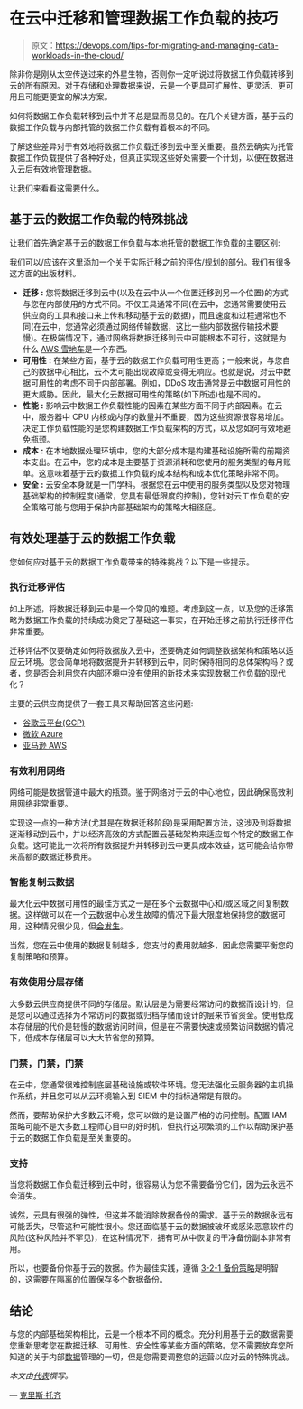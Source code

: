 # 在云中迁移和管理数据工作负载的技巧

> 原文：<https://devops.com/tips-for-migrating-and-managing-data-workloads-in-the-cloud/>

除非你是刚从太空传送过来的外星生物，否则你一定听说过将数据工作负载转移到云的所有原因。对于存储和处理数据来说，云是一个更具可扩展性、更灵活、更可用且可能更便宜的解决方案。

如何将数据工作负载转移到云中并不总是显而易见的。在几个关键方面，基于云的数据工作负载与内部托管的数据工作负载有着根本的不同。

了解这些差异对于有效地将数据工作负载迁移到云中至关重要。虽然云确实为托管数据工作负载提供了各种好处，但真正实现这些好处需要一个计划，以便在数据进入云后有效地管理数据。

让我们来看看这需要什么。

## 基于云的数据工作负载的特殊挑战

让我们首先确定基于云的数据工作负载与本地托管的数据工作负载的主要区别:

我们可以/应该在这里添加一个关于实际迁移之前的评估/规划的部分。我们有很多这方面的出版材料。

*   **迁移** **:** 您将数据迁移到云中(以及在云中从一个位置迁移到另一个位置)的方式与您在内部使用的方式不同。不仅工具通常不同(在云中，您通常需要使用云供应商的工具和接口来上传和移动基于云的数据)，而且速度和过程通常也不同(在云中，您通常必须通过网络传输数据，这比一些内部数据传输技术要慢)。在极端情况下，通过网络将数据迁移到云中可能根本不可行，这就是为什么 [AWS 雪地车](https://aws.amazon.com/snowmobile/)是一个东西。
*   **可用性** **:** 在某些方面，基于云的数据工作负载可用性更高；一般来说，与您自己的数据中心相比，云不太可能出现故障或变得无响应。也就是说，对云中数据可用性的考虑不同于内部部署。例如，DDoS 攻击通常是云中数据可用性的更大威胁。因此，最大化云数据可用性的策略(如下所述)也是不同的。
*   **性能** **:** 影响云中数据工作负载性能的因素在某些方面不同于内部因素。在云中，服务器中 CPU 内核或内存的数量并不重要，因为这些资源很容易增加。决定工作负载性能的是您构建数据工作负载架构的方式，以及您如何有效地避免瓶颈。
*   **成本** **:** 在本地数据处理环境中，您的大部分成本是构建基础设施所需的前期资本支出。在云中，您的成本是主要基于资源消耗和您使用的服务类型的每月账单。这意味着基于云的数据工作负载的成本结构和成本优化策略非常不同。
*   **安全** **:** 云安全本身就是一门学科。根据您在云中使用的服务类型以及您对物理基础架构的控制程度(通常，您具有最低限度的控制)，您针对云工作负载的安全策略可能与您用于保护内部基础架构的策略大相径庭。

## 有效处理基于云的数据工作负载

您如何应对基于云的数据工作负载带来的特殊挑战？以下是一些提示。

### 执行迁移评估

如上所述，将数据迁移到云中是一个常见的难题。考虑到这一点，以及您的迁移策略为数据工作负载的持续成功奠定了基础这一事实，在开始迁移之前执行迁移评估非常重要。

迁移评估不仅要确定如何将数据放入云中，还要确定如何调整数据架构和策略以适应云环境。您会简单地将数据提升并转移到云中，同时保持相同的总体架构吗？或者，您是否会利用您在内部环境中没有使用的新技术来实现数据工作负载的现代化？

主要的云供应商提供了一套工具来帮助回答这些问题:

*   [谷歌云平台(GCP)](https://cloud.google.com/solutions/migration-center/)
*   [微软 Azure](https://azure.microsoft.com/en-us/migration/resources/)
*   [亚马逊 AWS](https://aws.amazon.com/migration-hub/)

### 有效利用网络

网络可能是数据管道中最大的瓶颈。鉴于网络对于云的中心地位，因此确保高效利用网络非常重要。

实现这一点的一种方法(尤其是在数据迁移阶段)是采用配置方法，这涉及到将数据逐渐移动到云中，并以经济高效的方式配置云基础架构来适应每个特定的数据工作负载。这可能比一次将所有数据提升并转移到云中更具成本效益，这可能会给你带来高额的数据迁移费用。

### 智能复制云数据

最大化云中数据可用性的最佳方式之一是在多个云数据中心和/或区域之间复制数据。这样做可以在一个云数据中心发生故障的情况下最大限度地保持您的数据可用，这种情况很少见，但[会发生](https://www.computerweekly.com/news/252436193/AWS-outage-Datacentre-power-cut-knocks-out-hundreds-of-internet-services)。

当然，您在云中使用的数据复制越多，您支付的费用就越多，因此您需要平衡您的复制策略和预算。

### 有效使用分层存储

大多数云供应商提供不同的存储层。默认层是为需要经常访问的数据而设计的，但是您可以通过选择为不常访问的数据或归档存储而设计的层来节省资金。使用低成本存储层的代价是较慢的数据访问时间，但是在不需要快速或频繁访问数据的情况下，低成本存储层可以大大节省您的预算。

### 门禁，门禁，门禁

在云中，您通常很难控制底层基础设施或软件环境。您无法强化云服务器的主机操作系统，并且您可以从云环境输入到 SIEM 中的指标通常是有限的。

然而，要帮助保护大多数云环境，您可以做的是设置严格的访问控制。配置 IAM 策略可能不是大多数工程师心目中的好时机，但执行这项繁琐的工作以帮助保护基于云的数据工作负载是至关重要的。

### 支持

当您将数据工作负载迁移到云中时，很容易认为您不需要备份它们，因为云永远不会消失。

诚然，云具有很强的弹性，但这并不能消除数据备份的需求。基于云的数据永远有可能丢失，尽管这种可能性很小。您还面临基于云的数据被破坏或感染恶意软件的风险(这种风险并不罕见)，在这种情况下，拥有可从中恢复的干净备份副本非常有用。

所以，也要备份你基于云的数据。作为最佳实践，遵循 [3-2-1 备份策略](https://www.backblaze.com/blog/the-3-2-1-backup-strategy/)是明智的，这需要在隔离的位置保存多个数据备份。

## 结论

与您的内部基础架构相比，云是一个根本不同的概念。充分利用基于云的数据需要您重新思考您在数据迁移、可用性、安全性等某些方面的策略。您不需要放弃您所知道的关于内部[数据](https://devops.com/ensure-your-ai-is-working-for-your-data-team/)管理的一切，但是您需要调整您的运营以应对云的特殊挑战。

*本文由[代表](https://unraveldata.com/)撰写。*

— [克里斯·托齐](https://devops.com/author/chris-tozzi/)
